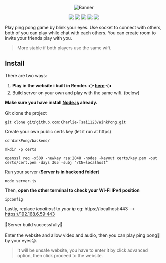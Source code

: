 <p align=center>
<img src="https://github.com/user-attachments/assets/9abae55d-380e-49fc-9405-8a6b7b6bc065" alt="Banner">
</p>

<p align=center>
  <img src="https://img.shields.io/github/package-json/v/Charlie-Tsai1123/WinkPong?filename=backend/package.json" />
  <img src="https://img.shields.io/badge/node.js-v22.17.1-green.svg">
  <img src="https://img.shields.io/badge/express-v5.1.0-orange.svg">
  <img src="https://img.shields.io/badge/socket.io-v4.8.1-yellow.svg">
  <img src="https://img.shields.io/badge/PRs-welcome-brightgreen.svg">
</p>

Play ping pong game by blink your eyes. Use socket to connect with others, both of you can play while chat with each others. You can create room to invite your friends play with you.
>More stable if both players use the same wifi.

## Install
There are two ways:
1. **Play in the website i built in Render. 👉 [here](https://winkpong.onrender.com) 👈**
2. Build server on your own and play with the same wifi. (below)


**Make sure you have install [Node.js](https://nodejs.org/zh-tw) already.**
</br></br>
Git clone the project
```
git clone git@github.com:Charlie-Tsai1123/WinkPong.git
```

Create your own public certs key (let it run at https)
```
cd WinkPong/backend/
```
```
mkdir -p certs
```
```
openssl req -x509 -newkey rsa:2048 -nodes -keyout certs/key.pem -out certs/cert.pem -days 365 -subj "/CN=localhost"
```

Run your server (**Server is in backend folder**)
```
node server.js
```

Then, **open the other terminal to check your Wi-Fi IPv4 position**
```
ipconfig
```

Lastly, replace *localhost* to *your ip* eg:
https://localhost:443 --> https://192.168.6.59:443
</br>
</br>
🎉Server build successfully🎉
</br>
</br>
Enter the website and allow video and audio, then you can play ping pong🏓 by your eyes😉.
>It will be unsafe website, you have to enter it by click advanced option, then click proceed to the website.
